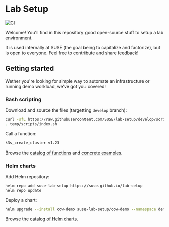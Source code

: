 # Lab Setup

[![CI](https://github.com/SUSE/lab-setup/actions/workflows/ci.yml/badge.svg?branch=develop)](https://github.com/SUSE/lab-setup/actions/workflows/ci.yml)

Welcome! You'll find in this repository good open-source stuff to setup a lab environment.

It is used internally at SUSE (the goal being to capitalize and factorize), but is open to everyone. Feel free to contribute and share feedback!

## Getting started

Wether you're looking for simple way to automate an infrastructure or running demo workload, we've got you covered!

### Bash scripting

Download and source the files (targetting `develop` branch):

```bash
curl -sfL https://raw.githubusercontent.com/SUSE/lab-setup/develop/scripts/download.sh | GIT_REVISION=refs/heads/develop sh -s -- -o temp
. temp/scripts/index.sh
```

Call a function:

```bash
k3s_create_cluster v1.23
```

Browse the [catalog of functions](scripts/README.md#shell-functions) and [concrete examples](scripts/README.md#concrete-examples).

### Helm charts

Add Helm repository:

```bash
helm repo add suse-lab-setup https://suse.github.io/lab-setup
helm repo update
```

Deploy a chart:

```bash
helm upgrade --install cow-demo suse-lab-setup/cow-demo --namespace demo
```

Browse the [catalog of Helm charts](charts/README.md).

